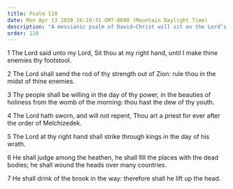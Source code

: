 ```yaml
---
title: Psalm 110
date: Mon Apr 13 2020 16:19:31 GMT-0600 (Mountain Daylight Time)
description: "A messianic psalm of David—Christ will sit on the Lord’s right hand—He will be a priest forever after the order of Melchizedek."
order: 110
---
```


1 The Lord said unto my Lord, Sit thou at my right hand, until I make thine enemies thy footstool.

2 The Lord shall send the rod of thy strength out of Zion: rule thou in the midst of thine enemies.

3 Thy people shall be willing in the day of thy power, in the beauties of holiness from the womb of the morning: thou hast the dew of thy youth.

4 The Lord hath sworn, and will not repent, Thou art a priest for ever after the order of Melchizedek.

5 The Lord at thy right hand shall strike through kings in the day of his wrath.

6 He shall judge among the heathen, he shall fill the places with the dead bodies; he shall wound the heads over many countries.

7 He shall drink of the brook in the way: therefore shall he lift up the head.
